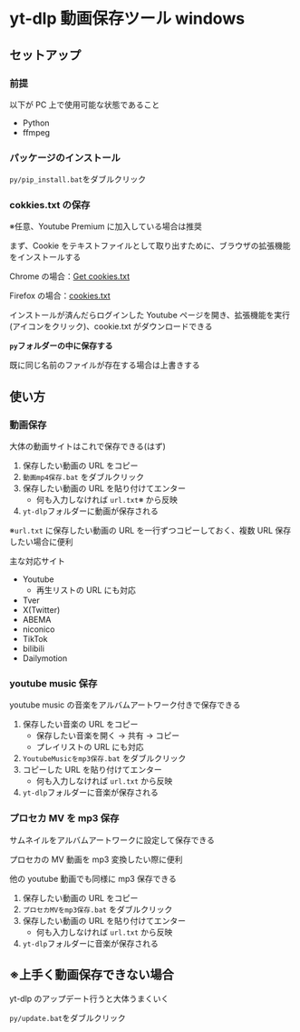 # yt-dlp 動画保存ツール windows

## セットアップ

### 前提

以下が PC 上で使用可能な状態であること

- Python
- ffmpeg

### パッケージのインストール

`py/pip_install.bat`をダブルクリック

### cokkies.txt の保存

※任意、Youtube Premium に加入している場合は推奨

まず、Cookie をテキストファイルとして取り出すために、ブラウザの拡張機能をインストールする

Chrome の場合：[Get cookies.txt](https://chrome.google.com/webstore/detail/get-cookiestxt/bgaddhkoddajcdgocldbbfleckgcbcid)

Firefox の場合：[cookies.txt](https://addons.mozilla.org/en-US/firefox/addon/cookies-txt/)

インストールが済んだらログインした Youtube ページを開き、拡張機能を実行(アイコンをクリック)、cookie.txt がダウンロードできる

**`py`フォルダーの中に保存する**

既に同じ名前のファイルが存在する場合は上書きする

## 使い方

### 動画保存

大体の動画サイトはこれで保存できる(はず)

1. 保存したい動画の URL をコピー
2. `動画mp4保存.bat` をダブルクリック
3. 保存したい動画の URL を貼り付けてエンター
   - 何も入力しなければ `url.txt`※ から反映
4. `yt-dlp`フォルダーに動画が保存される

※`url.txt` に保存したい動画の URL を一行ずつコピーしておく、複数 URL 保存したい場合に便利

主な対応サイト

- Youtube
  - 再生リストの URL にも対応
- Tver
- X(Twitter)
- ABEMA
- niconico
- TikTok
- bilibili
- Dailymotion

### youtube music 保存

youtube music の音楽をアルバムアートワーク付きで保存できる

1. 保存したい音楽の URL をコピー
   - 保存したい音楽を開く -> 共有 -> コピー
   - プレイリストの URL にも対応
2. `YoutubeMusicをmp3保存.bat` をダブルクリック
3. コピーした URL を貼り付けてエンター
   - 何も入力しなければ `url.txt` から反映
4. `yt-dlp`フォルダーに音楽が保存される

### プロセカ MV を mp3 保存

サムネイルをアルバムアートワークに設定して保存できる

プロセカの MV 動画を mp3 変換したい際に便利

他の youtube 動画でも同様に mp3 保存できる

1. 保存したい動画の URL をコピー
2. `プロセカMVをmp3保存.bat` をダブルクリック
3. 保存したい動画の URL を貼り付けてエンター
   - 何も入力しなければ `url.txt` から反映
4. `yt-dlp`フォルダーに音楽が保存される

## ※上手く動画保存できない場合

yt-dlp のアップデート行うと大体うまくいく

`py/update.bat`をダブルクリック
